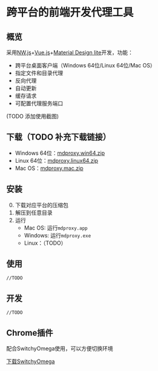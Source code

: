 # 跨平台的前端开发代理工具

## 概览

采用[NW.js](http://nwjs.io)+[Vue.js](http://vuejs.org)+[Material Design lite](https://getmdl.io/)开发，功能：
- 跨平台桌面客户端（Windows 64位/Linux 64位/Mac OS）
- 指定文件和目录代理
- 反向代理
- 自动更新
- 缓存请求
- 可配置代理服务端口

(TODO 添加使用截图)

## 下载（TODO 补充下载链接）

- Windows 64位：[mdproxy.win64.zip](#nogo)
- Linux 64位：[mdproxy.linux64.zip](#nogo)
- Mac OS：[mdproxy.mac.zip](#nogo)

## 安装

0. 下载对应平台的压缩包
0. 解压到任意目录
0. 运行
    - Mac OS: 运行`mdproxy.app`
    - Windows: 运行`mdproxy.exe`
    - Linux：（TODO）

## 使用

    //TODO
    
## 开发
    
    //TODO

## Chrome插件

配合SwitchyOmega使用，可以方便切换环境

[下载SwitchyOmega](https://github.com/FelisCatus/SwitchyOmega/releases)